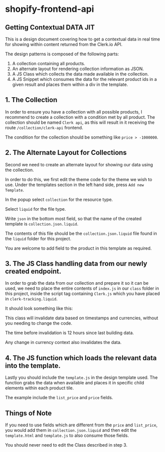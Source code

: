 # shopify-frontend-api

## Getting Contextual DATA JIT

This is a design document covering how to get a contextual data in real time for showing within content returned from the Clerk.io API.

The design patterns is composed of the following parts:

1. A collection containing all products.
2. An alternate layout for rendering collection information as JSON.
3. A JS Class which collects the data made available in the collection.
4. A JS Snippet which consumes the data for the relevant product ids in a given result and places them within a div in the template.

## 1. The Collection

In order to ensure you have a collection with all possible products, I recommend to create a collection with a condition met by all product. The collection should be named `Clerk api`, as this will result in it receiving the route `/collection/clerk-api` frontend.

The condition for the collection should be something like `price > -1000000`. 

## 2. The Alternate Layout for Collections

Second we need to create an alternate layout for showing our data using the collection.

In order to do this, we first edit the theme code for the theme we wish to use. Under the templates section in the left hand side, press `Add new Template`.

In the popup select `collection` for the resource type.

Select `liquid` for the file type.

Write `json` in the bottom most field, so that the name of the created template is `collection.json.liquid`.

The contents of this file should be the `collection.json.liquid` file found in the `liquid` folder for this project.

You are welcome to add field to the product in this template as required.

## 3. The JS Class handling data from our newly created endpoint.

In order to grab the data from our collection and prepare it so it can be used, we need to place the entire contents of `index.js` in our `class` folder in this project, inside the script tag containing `Clerk.js` which you have placed in `clerk-tracking.liquid`.

It should look something like this:

<script>
// Clerk.js Injection Code
// Clerk Config with Key and Formatters

// Class from this project
clerk_shopify_api.init() // Finally init() for the class to make sure it runs when the page loads.
</script>

This class will invalidate data based on timestamps and currencies, without you needing to change the code.

The time before invalidation is 12 hours since last building data.

Any change in currency context also invalidates the data.

## 4. The JS function which loads the relevant data into the template.

Lastly you should include the `template.js` in the design template used. The function grabs the data when available and places it in specific child elements within each product tile.

The example include the `list_price` and `price` fields.

## Things of Note

If you need to use fields which are different from the `price` and `list_price`, you would add them in `collection.json.liquid` and then edit the `template.html` and `template.js` to also consume those fields.

You should never need to edit the Class described in step 3.